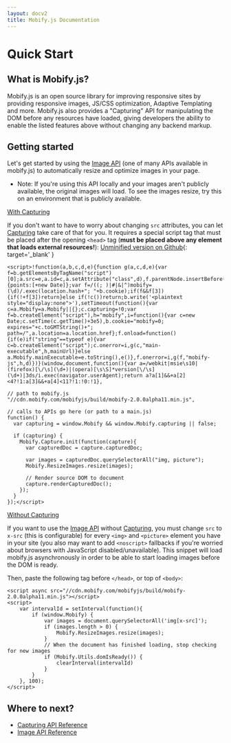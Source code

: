 ```yaml
---
layout: docv2
title: Mobify.js Documentation
---
```


# Quick Start

## What is Mobify.js?

Mobify.js is an open source library for improving responsive sites
by providing responsive images, JS/CSS optimization, Adaptive
Templating and more. Mobify.js also provides a 
"Capturing" API for manipulating the DOM before any resources have
loaded, giving developers the ability to enable the listed features above
without changing any backend markup.

## Getting started

Let's get started by using the [Image API](/mobifyjs/v2/docs/image-resizer/)
(one of many APIs available in mobify.js)
to automatically resize and optimize images in your page.

- Note: If you're using this API locally and your images aren't publicly
available, the original images will load. To see the images resize, try this
on an environment that is publicly available.

<u>With Capturing</u>

If you don't want to have to worry about changing `src` attributes, you can let
[Capturing](/mobifyjs/v2/docs/capturing/) take care of that for you. It requires
a special script tag that must
be placed after the opening <code>&lt;head&gt;</code> tag (**must be placed above
any element that loads external resources!**):
[Unminified version on Github](https://github.com/mobify/mobifyjs/blob/v2.0/tag/bootstrap.html){: target='_blank' }

    <script>!function(a,b,c,d,e){function g(a,c,d,e){var f=b.getElementsByTagName("script")[0];a.src=e,a.id=c,a.setAttribute("class",d),f.parentNode.insertBefore(a,f)}a.Mobify={points:[+new Date]};var f=/((; )|#|&|^)mobify=(\d)/.exec(location.hash+"; "+b.cookie);if(f&&f[3]){if(!+f[3])return}else if(!c())return;b.write('<plaintext style="display:none">'),setTimeout(function(){var c=a.Mobify=a.Mobify||{};c.capturing=!0;var f=b.createElement("script"),h="mobify",i=function(){var c=new Date;c.setTime(c.getTime()+3e5),b.cookie="mobify=0; expires="+c.toGMTString()+"; path=/",a.location=a.location.href};f.onload=function(){if(e)if("string"==typeof e){var c=b.createElement("script");c.onerror=i,g(c,"main-executable",h,mainUrl)}else a.Mobify.mainExecutable=e.toString(),e()},f.onerror=i,g(f,"mobify-js",h,d)})}(window,document,function(){var a=/webkit|msie\s10|(firefox)[\/\s](\d+)|(opera)[\s\S]*version[\/\s](\d+)|3ds/i.exec(navigator.userAgent);return a?a[1]&&+a[2]<4?!1:a[3]&&+a[4]<11?!1:!0:!1},

    // path to mobify.js
    "//cdn.mobify.com/mobifyjs/build/mobify-2.0.0alpha11.min.js",

    // calls to APIs go here (or path to a main.js)
    function() {
      var capturing = window.Mobify && window.Mobify.capturing || false;

      if (capturing) {
        Mobify.Capture.init(function(capture){
          var capturedDoc = capture.capturedDoc;

          var images = capturedDoc.querySelectorAll("img, picture");
          Mobify.ResizeImages.resize(images);
            
          // Render source DOM to document
          capture.renderCapturedDoc();
        });
      }
    });</script>


<u>Without Capturing</u>

If you want to use the [Image API](/mobifyjs/v2/docs/image-resizer/)
without [Capturing](/mobifyjs/v2/docs/capturing/), you must change
`src` to `x-src` (this is configurable) for every <code>&lt;img&gt;</code> and 
<code>&lt;picture&gt;</code> element you have in your site (you
also may want to add <code>&lt;noscript&gt;</code> fallbacks if you're worried
about browsers with JavaScript disabled/unavailable). This snippet will
load mobify.js asynchronously in order to be able to start loading images before
the DOM is ready.

Then, paste the following tag before <code>&lt;/head&gt;</code>, or top of
<code>&lt;body&gt;</code>:

    <script async src="//cdn.mobify.com/mobifyjs/build/mobify-2.0.0alpha11.min.js"></script>
    <script>
        var intervalId = setInterval(function(){
            if (window.Mobify) {
                var images = document.querySelectorAll('img[x-src]');
                if (images.length > 0) {
                    Mobify.ResizeImages.resize(images);
                }
                // When the document has finished loading, stop checking for new images
                if (Mobify.Utils.domIsReady()) {
                    clearInterval(intervalId)
                }
            }
        }, 100);
    </script>

## Where to next?

* [Capturing API Reference](./capturing/)
* [Image API Reference](./image-resizer/)


